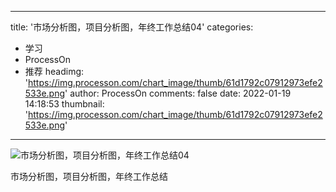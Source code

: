 
---
title: '市场分析图，项目分析图，年终工作总结04'
categories: 
 - 学习
 - ProcessOn
 - 推荐
headimg: 'https://img.processon.com/chart_image/thumb/61d1792c07912973efe2533e.png'
author: ProcessOn
comments: false
date: 2022-01-19 14:18:53
thumbnail: 'https://img.processon.com/chart_image/thumb/61d1792c07912973efe2533e.png'
---

<div>   
<img class="thumb" alt="市场分析图，项目分析图，年终工作总结04" src="https://img.processon.com/chart_image/thumb/61d1792c07912973efe2533e.png" referrerpolicy="no-referrer">
<p>市场分析图，项目分析图，年终工作总结</p>  
</div>
            